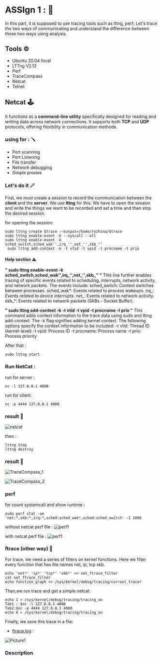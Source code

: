 # ASSIgn 1 : 🥇
In this part, it is supposed to use tracing tools such as lttng, perf; Let's trace the two ways of communicating and understand the difference between these two ways using analysis.

## Tools ⚙
- Ubuntu 20.04 focal
- LTTng V2.12
- Perf
- TraceCompass
- Netcat
- Telnet

## Netcat 🕹️
It functions as a **command-line utility** specifically designed for reading and writing data across network connections. It supports both **TCP** and **UDP** protocols, offering flexibility in communication methods.

### using for : 🪛
- Port scanning
- Port Listening
- File transfer
- Network debugging
- Simple proxies

 ### Let's do it 🪄
 First, we must create a session to record the communication between the **client** and the **server**.
We use **lttng** for this.
We have to open the session and write the things we want to be recorded and set a time and then stop the desired session.

for opening the session:
```
sudo lttng create $trace --output=/home/rozhina/$trace
sudo lttng enable-event -k --syscall --all
sudo lttng enable-event -k sched_switch,sched_wak'',irq_'',net_'',skb_''
 sudo lttng add-context -k -t vtid -t vpid -t procname -t prio
```
#### Help section ⚠️
**" sudo lttng enable-event -k sched_switch,sched_wak'',irq_'',net_'',skb_'' "**
This line further enables tracing of specific events related to scheduling, interrupts, network activity, and network packets.
The events include:
sched_switch: Context switches between processes.
sched_wak*: Events related to process wakeups.
irq_*: Events related to device interrupts.
net_*: Events related to network activity.
skb_*: Events related to network packets (SKBs - Socket Buffer).

**" sudo lttng add-context -k -t vtid -t vpid -t procname -t prio "**
This command adds context information to the trace data using sudo and lttng add-context.
The -k flag signifies adding kernel context.
The following options specify the context information to be included:
-t vtid: Thread ID (kernel-level)
-t vpid: Process ID
-t procname: Process name
-t prio: Process priority

After that :
```
sudo lttng start
```
### Run NetCat :

run for server :
```
nc -l 127.0.0.1 4000
```

run for client:

```
nc -p 4444 127.0.0.1 4000
```
### result 🎥

![netcat](https://github.com/Rozh-Zizigoloo/linux-tracing/blob/main/assignment%201/SRC/Screenshot%202024-02-28%20095508.png)

then :

```
lttng stop
lttng destroy
```
### result 🎥
![TraceCompass_1](https://github.com/Rozh-Zizigoloo/linux-tracing/assets/156912661/754dc275-cae1-4210-ad6f-446c062f4066)

![TraceCompass_2](https://github.com/Rozh-Zizigoloo/linux-tracing/assets/156912661/248bea0d-923a-4328-b96a-0c7992179571)

### perf
for count systemcall and show runtime :

```
sudo perf stat -ae 'net:*,skb:*,irq:*,sched:sched_wak*,sched:sched_switch' -I 1000
```
without netcat perf file :
![perf1](https://github.com/Rozh-Zizigoloo/linux-tracing/blob/main/assignment%201/SRC/Screenshot%202024-02-28%20093526.png)

with netcat perf file :
![perf1](https://github.com/Rozh-Zizigoloo/linux-tracing/blob/main/assignment%201/SRC/Screenshot%202024-02-28%20093305.png)

### ftrace (other way) 🔧
For trace, we need a series of filters on kernel functions. Here we filter every function that has the names net, ip, tcp skb.
```
echo 'net*' 'ip*' 'tcp*' 'skb*' >> set_ftrace_filter
cat set_ftrace_filter
echo function_graph >> /sys/kernel/debug/tracing/current_tracer
```
Then,we run trace and get a simple netcat.
```
echo 1 > /sys/kernel/debug/tracing/tracing_on
Tab1 : $nc -l 127.0.0.1 4000
Tab2:$nc -p 4444 127.0.0.1 4000
echo 0 > /sys/kernel/debug/tracing/tracing_on
```
Finally, we save this trace in a file:

- [ftrace.log](https://github.com/Rozh-Zizigoloo/Linux-Kernel-Tracing-in-Docker-Network/blob/main/src/perf_simple.txt) :

![Picture1](https://github.com/Rozh-Zizigoloo/linux-tracing/blob/main/assignment%201/SRC/Screenshot%202024-02-28%20100706.png)

### Description
